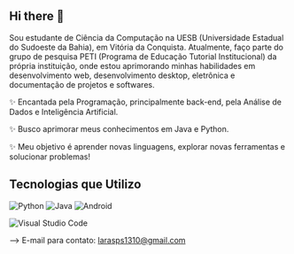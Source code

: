 ## Hi there 👋

Sou estudante de Ciência da Computação na UESB (Universidade Estadual do Sudoeste da Bahia), em Vitória da Conquista. Atualmente, faço parte do grupo de pesquisa PETI (Programa de Educação Tutorial Institucional) da própria instituição, onde estou aprimorando minhas habilidades em desenvolvimento web, desenvolvimento desktop, eletrônica e documentação de projetos e softwares.

✨ Encantada pela Programação, principalmente back-end, pela Análise de Dados e Inteligência Artificial.

✨ Busco aprimorar meus conhecimentos em Java e Python.

✨ Meu objetivo é aprender novas linguagens, explorar novas ferramentas e solucionar problemas!

## Tecnologias que Utilizo

![Python]([https://img.shields.io/badge/-Python-3776AB?style=flat-square&logo=python&logoColor=white](https://th.bing.com/th/id/OIP.dJToM1TiZiJA0GYwzDHwjQHaHY?rs=1&pid=ImgDetMain))
![Java](https://img.shields.io/badge/-Java-007396?style=flat-square&logo=java&logoColor=white)
![Android](https://img.shields.io/badge/-Android-3DDC84?style=flat-square&logo=android&logoColor=white)

![Visual Studio Code](https://img.shields.io/badge/-Visual%20Studio%20Code-007ACC?style=flat-square&logo=visual-studio-code&logoColor=white)


--> E-mail para contato: larasps1310@gmail.com

